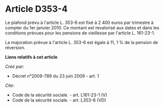 # Article D353-4

Le plafond prévu à l'article L. 353-6 est fixé à 2 400 euros par trimestre à compter du 1er janvier 2010. Ce montant est
revalorisé aux dates et dans les conditions prévues pour les pensions de vieillesse par l'article L. 161-23-1.

La majoration prévue à l'article L. 353-6 est égale à 11, 1 % de la pension de réversion.

**Liens relatifs à cet article**

_Créé par_:

  - Décret n°2009-789 du 23 juin 2009 - art. 1

_Cite_:

  - Code de la sécurité sociale. - art. L161-23-1 (V)
  - Code de la sécurité sociale. - art. L353-6 (VD)
